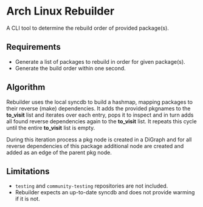 # Arch Linux Rebuilder

A CLI tool to determine the rebuild order of provided package(s).

## Requirements

- Generate a list of packages to rebuild in order for given package(s).
- Generate the build order within one second.

## Algorithm

Rebuilder uses the local syncdb to build a hashmap, mapping packages to their reverse (make) dependencies. It adds the provided pkgnames to the **to_visit** list and iterates over each entry, pops it to inspect and in turn adds all found reverse dependencies again to the **to_visit** list. It repeats this cycle until the entire **to_visit** list is empty.

During this iteration process a pkg node is created in a DiGraph and for all reverse dependencies of this package additional node are created and added as an edge of the parent pkg node.

## Limitations

* `testing` and `community-testing` repositories are not included.
* Rebuilder expects an up-to-date syncdb and does not provide warming if it is not.
